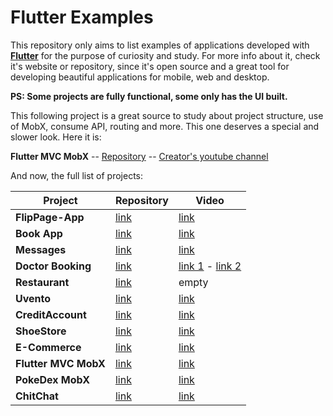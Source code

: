 # **Flutter Examples**

This repository only aims to list examples of applications developed with **[Flutter](https://github.com/flutter/flutter)** for the purpose of curiosity and study. For more info about it, check it's website or repository, since it's open source and a great tool for developing beautiful applications for mobile, web and desktop.

**PS: Some projects are fully functional, some only has the UI built.**

This following project is a great source to study about project structure, use of MobX, consume API, routing and more. This one deserves a special and slower look. Here it is:

**Flutter MVC MobX** -- [Repository](https://github.com/RenatoLucasMota/FlutterMVCMobX?fbclid=IwAR0G1X3QlITVQy960wTqsDSiYYnUiMbNfhoY2aplivlFUijmHLz5M0QBF9A) -- [Creator's youtube channel](https://www.youtube.com/channel/UCd-vLa_qcKve3CsDFlYiygA)

And now, the full list of projects:

Project | Repository | Video
--- | --- | ---
**FlipPage-App** | [link](https://github.com/RenatoLucasMota/FlipPage-App) | [link](https://www.facebook.com/renato.mota.750/videos/3420160001333601/)
**Book App** | [link](https://github.com/theindianappguy/flutterbookapp) | [link](https://youtu.be/Zz0IKZBnk_Y)
**Messages** | [link](https://github.com/theindianappguy/messages) | [link](https://www.youtube.com/watch?v=CV7b5d6twtE&feature=youtu.be&fbclid=IwAR2bCaSc5EymV8-Rpqj1eC8PRUl2Q9Hct1bVbHBygy0D5eoFhu022hVTJLw)
**Doctor Booking** | [link](https://github.com/theindianappguy/doctor_booking_app) | [link 1](https://youtu.be/ilkno_gqNu0) - [link 2](https://www.youtube.com/watch?v=U-P3Qj51X2s&feature=youtu.be&fbclid=IwAR27sS_u9hDpZJcqXleuEjkiW6kFR9DPzyCf4Z3P2bZeel_7B1v5O6XzeE0)
**Restaurant** | [link](https://github.com/theindianappguy/rest_app) | empty
**Uvento** | [link](https://github.com/theindianappguy/uvento) | [link](https://www.youtube.com/watch?v=_B1bgqGmzGM&feature=youtu.be&fbclid=IwAR0Q2NqxStagshkQmhm97aInj3GSIlgAs9_TdUC9sBsEqBubrFenUoZxl3s)
**CreditAccount** | [link](https://github.com/RenatoLucasMota/CreditAccountApp?fbclid=IwAR1afeWN82blg2_J1jruVCgZqX4nNC3jQd7YW6so8HpscJC5oJCeYAxw5sQ) | [link](https://www.facebook.com/renato.mota.750/videos/3407093809306887/)
**ShoeStore** | [link](https://github.com/RenatoLucasMota/ShoeStore) | [link](https://www.facebook.com/renato.mota.750/videos/3403537689662499/)
**E-Commerce** | [link](https://github.com/theindianappguy/flutterecomapp) | [link](https://www.youtube.com/watch?v=OQ-6Zo0vbAk&feature=youtu.be&fbclid=IwAR0TbGljf2djLg8TwQbdhfiu3aDFyxyCFj8VSShIGOjDz3ofqhhYU5XzpU0)
**Flutter MVC MobX** | [link](https://github.com/RenatoLucasMota/FlutterMVCMobX?fbclid=IwAR0G1X3QlITVQy960wTqsDSiYYnUiMbNfhoY2aplivlFUijmHLz5M0QBF9A) | [link](https://www.youtube.com/channel/UCd-vLa_qcKve3CsDFlYiygA)
**PokeDex MobX** | [link](https://github.com/RenatoLucasMota/PokeDex_MobX?fbclid=IwAR2T20b2whnaDoLsaoZiYS9YXwKn6clCdPHlw4lhfEnEBLFGo38Ga1WhI7M) | [link](https://www.facebook.com/renato.mota.750/videos/3271876666161936/)
**ChitChat** | [link](https://github.com/Wandersonjack/chitchat-chat-app?fbclid=IwAR2KqVmDgtqN6z1C0Dltp5YiryRJMnn1UX4V9lt37ai4hkK1GaldOMKRkPo) | [link](https://www.youtube.com/watch?v=h-igXZCCrrc)